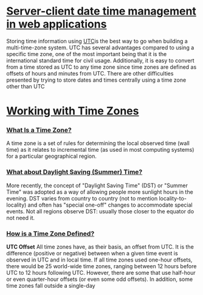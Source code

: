 # [Server-client date time management in web applications](https://codinginthetrenches.com/2014/07/25/server-client-date-time-management-in-web-applications/)

Storing time information using [UTC](http://en.wikipedia.org/wiki/Coordinated_Universal_Time)is the best way to go when building a multi-time-zone system. UTC has several advantages compared to using a specific time zone, one of the most important being that it is the international standard time for civil usage. Additionally, it is easy to convert from a time stored as UTC to any time zone since time zones are defined as offsets of hours and minutes from UTC. There are other difficulties presented by trying to store dates and times centrally using a time zone other than UTC



# [Working with Time Zones](https://www.w3.org/TR/timezone/)

### [What Is a Time Zone?]()

A time zone is a set of rules for determining the local observed time (wall time) as it relates to incremental time (as used in most computing systems) for a particular geographical region.

### [What about Daylight Saving (Summer) Time?]()

More recently, the concept of "Daylight Saving Time" (DST) or "Summer Time" was adopted as a way of allowing people more sunlight hours in the evening. DST varies from country to country (not to mention locality-to-locality) and often has "special one-off" changes to accommodate special events. Not all regions observe DST: usually those closer to the equator do not need it.



### [How is a Time Zone Defined?]()

**UTC Offset** All time zones have, as their basis, an offset from UTC. It is the difference (positive or negative) between when a given time event is observed in UTC and in local time. If all time zones used one-hour offsets, there would be 25 world-wide time zones, ranging between 12 hours before UTC to 12 hours following UTC. However, there are some that use half-hour or even quarter-hour offsets (or even some odd offsets). In addition, some time zones fall outside a single-day 